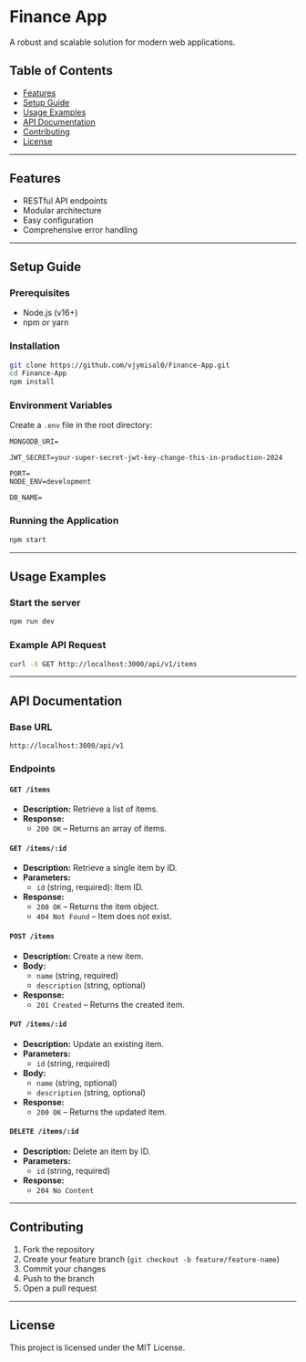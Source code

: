 # Finance App 

A robust and scalable solution for modern web applications.

## Table of Contents

- [Features](#features)
- [Setup Guide](#setup-guide)
- [Usage Examples](#usage-examples)
- [API Documentation](#api-documentation)
- [Contributing](#contributing)
- [License](#license)

---

## Features

- RESTful API endpoints
- Modular architecture
- Easy configuration
- Comprehensive error handling

---

## Setup Guide

### Prerequisites

- Node.js (v16+)
- npm or yarn

### Installation

```bash
git clone https://github.com/vjymisal0/Finance-App.git
cd Finance-App
npm install
```

### Environment Variables

Create a `.env` file in the root directory:

```env
MONGODB_URI=

JWT_SECRET=your-super-secret-jwt-key-change-this-in-production-2024

PORT=
NODE_ENV=development

DB_NAME=
```

### Running the Application

```bash
npm start
```

---

## Usage Examples

### Start the server

```bash
npm run dev
```

### Example API Request

```bash
curl -X GET http://localhost:3000/api/v1/items
```

---

## API Documentation

### Base URL

```
http://localhost:3000/api/v1
```

### Endpoints

#### `GET /items`

- **Description:** Retrieve a list of items.
- **Response:**
    - `200 OK` – Returns an array of items.

#### `GET /items/:id`

- **Description:** Retrieve a single item by ID.
- **Parameters:**
    - `id` (string, required): Item ID.
- **Response:**
    - `200 OK` – Returns the item object.
    - `404 Not Found` – Item does not exist.

#### `POST /items`

- **Description:** Create a new item.
- **Body:**
    - `name` (string, required)
    - `description` (string, optional)
- **Response:**
    - `201 Created` – Returns the created item.

#### `PUT /items/:id`

- **Description:** Update an existing item.
- **Parameters:**
    - `id` (string, required)
- **Body:**
    - `name` (string, optional)
    - `description` (string, optional)
- **Response:**
    - `200 OK` – Returns the updated item.

#### `DELETE /items/:id`

- **Description:** Delete an item by ID.
- **Parameters:**
    - `id` (string, required)
- **Response:**
    - `204 No Content`

---

## Contributing

1. Fork the repository
2. Create your feature branch (`git checkout -b feature/feature-name`)
3. Commit your changes
4. Push to the branch
5. Open a pull request

---

## License

This project is licensed under the MIT License.